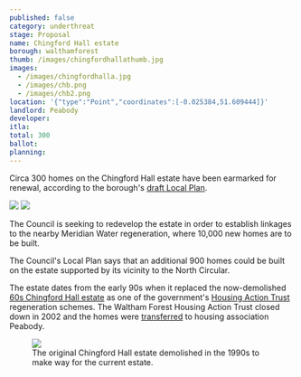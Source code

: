```yaml
---
published: false
category: underthreat
stage: Proposal
name: Chingford Hall estate 
borough: walthamforest
thumb: /images/chingfordhallathumb.jpg
images:
  - /images/chingfordhalla.jpg
  - /images/chb.png
  - /images/chb2.png
location: '{"type":"Point","coordinates":[-0.025384,51.609444]}'
landlord: Peabody
developer:
itla:
total: 300
ballot:
planning:
---
```

Circa 300 homes on the Chingford Hall estate have been earmarked for renewal, according to the borough's [draft Local Plan](https://walthamforest.gov.uk/sites/default/files/Final%20Draft%20Local%20Plan_July2019_Web%20optimised_Part1.pdf).

<img src="/images/chrenewal.png" class="img-fluid rounded img-thumbnail">

<img src="/images/chrenewal2.png" class="img-fluid rounded img-thumbnail">

The Council is seeking to redevelop the estate in order to establish linkages to the nearby Meridian Water regeneration, where 10,000 new homes are to be built.

The Council's Local Plan says that an additional 900 homes could be built on the estate supported by its vicinity to the North Circular.

The estate dates from the early 90s when it replaced the now-demolished [60s Chingford Hall estate](http://www.towerblock.eca.ed.ac.uk/development/chingford-hall-stage-ii) as one of the government's [Housing Action Trust](https://www.independent.co.uk/news/uk/home-news/this-is-a-council-estate-the-government-spent-pounds-150000-on-each-house-why-1322746.html) regeneration schemes. The Waltham Forest Housing Action Trust closed down in 2002 and the homes were [transferred](https://www.peabody.org.uk/neighbourhoods/waltham-forest/chingford/about) to housing association Peabody. 

<figure class="figure">
<img src="/images/chold.jpg" class="img-fluid rounded img-thumbnail">
<figcaption class="figure-caption">The original Chingford Hall estate demolished in the 1990s to make way for the current estate.</figcaption>
</figure>
